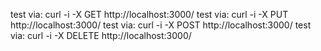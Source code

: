 

test via:  curl -i -X GET http://localhost:3000/
test via:  curl -i -X PUT http://localhost:3000/
test via:  curl -i -X POST http://localhost:3000/
test via:  curl -i -X DELETE http://localhost:3000/
